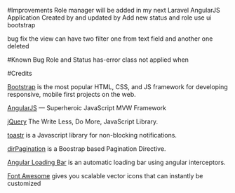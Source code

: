 #Improvements
Role manager will be added in my next Laravel AngularJS Application
Created by and updated by
Add new status and role
use ui bootstrap

bug fix
    the view can have two filter one from text field and another one deleted

#Known Bug
Role and Status has-error class not applied when 


#Credits

[Bootstrap](http://getbootstrap.com/) is the most popular HTML, CSS, and JS framework for developing responsive, mobile first projects on the web.

[AngularJS](https://angularjs.org/) — Superheroic JavaScript MVW Framework

[jQuery](https://jquery.com/) The Write Less, Do More, JavaScript Library.

[toastr](https://github.com/CodeSeven/toastr) is a Javascript library for non-blocking notifications.

[dirPagination](https://github.com/michaelbromley/angularUtils/tree/master/src/directives/pagination) is a Boostrap based Pagination Directive.

[Angular Loading Bar](https://chieffancypants.github.io/angular-loading-bar/) is an automatic loading bar using angular interceptors.

[Font Awesome](http://fontawesome.io/) gives you scalable vector icons that can instantly be customized